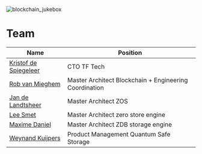![blockchain_jukebox](img/team.jpg)

# Team

| Name                                           | Position                                                         |
| ---------------------------------------------- | ---------------------------------------------------------------- |
| [Kristof de Spiegeleer](kristof_de_spiegeleer) | CTO TF Tech  |
| [Rob van Mieghem](rob_van_mieghem)             | Master Architect Blockchain + Engineering Coordination |
| [Jan de Landtsheer](jan_de_landtsheer)         | Master Architect ZOS  |
| [Lee Smet](lee_smet)                           | Master Architect zero store engine |
| [Maxime Daniel](maxime_daniel)                | Master Architect ZDB storage engine   |
| [Weynand Kuijpers](weynand_kuijpers)           | Product Management Quantum Safe Storage|